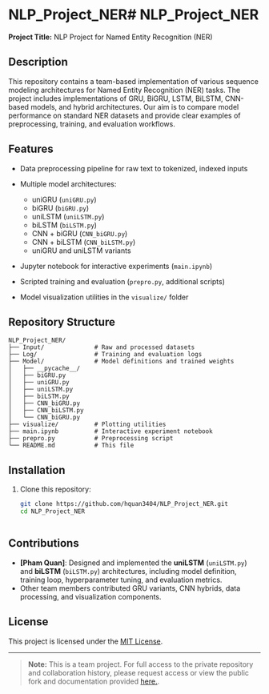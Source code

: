 # NLP_Project_NER# NLP\_Project\_NER

**Project Title:** NLP Project for Named Entity Recognition (NER)

## Description

This repository contains a team-based implementation of various sequence modeling architectures for Named Entity Recognition (NER) tasks. The project includes implementations of GRU, BiGRU, LSTM, BiLSTM, CNN-based models, and hybrid architectures. Our aim is to compare model performance on standard NER datasets and provide clear examples of preprocessing, training, and evaluation workflows.

## Features

* Data preprocessing pipeline for raw text to tokenized, indexed inputs
* Multiple model architectures:

  * uniGRU (`uniGRU.py`)
  * biGRU (`biGRU.py`)
  * uniLSTM (`uniLSTM.py`)
  * biLSTM (`biLSTM.py`)
  * CNN + biGRU (`CNN_biGRU.py`)
  * CNN + biLSTM (`CNN_biLSTM.py`)
  * uniGRU and uniLSTM variants
* Jupyter notebook for interactive experiments (`main.ipynb`)
* Scripted training and evaluation (`prepro.py`, additional scripts)
* Model visualization utilities in the `visualize/` folder

## Repository Structure

```
NLP_Project_NER/
├── Input/              # Raw and processed datasets
├── Log/                # Training and evaluation logs
├── Model/              # Model definitions and trained weights
│   ├── __pycache__/
│   ├── biGRU.py
│   ├── uniGRU.py
│   ├── uniLSTM.py          
│   ├── biLSTM.py           
│   ├── CNN_biGRU.py
│   ├── CNN_biLSTM.py
│   └── CNN_biGRU.py
├── visualize/          # Plotting utilities
├── main.ipynb          # Interactive experiment notebook
├── prepro.py           # Preprocessing script
└── README.md           # This file
```

## Installation

1. Clone this repository:
   ```bash
   git clone https://github.com/hquan3404/NLP_Project_NER.git
   cd NLP_Project_NER
   ```
   ```
## Contributions

* **\[Pham Quan]**: Designed and implemented the **uniLSTM** (`uniLSTM.py`) and **biLSTM** (`biLSTM.py`) architectures, including model definition, training loop, hyperparameter tuning, and evaluation metrics.
* Other team members contributed GRU variants, CNN hybrids, data processing, and visualization components.

## License

This project is licensed under the [MIT License](LICENSE).

---

> **Note:** This is a team project. For full access to the private repository and collaboration history, please request access or view the public fork and documentation provided [here.](https://github.com/ngocnhatAI/Named-Entity-Recognition).

